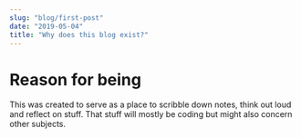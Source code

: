 ```yaml
---
slug: "blog/first-post"
date: "2019-05-04"
title: "Why does this blog exist?"
---
```


# Reason for being

This was created to serve as a place to scribble down notes, think out loud and reflect on stuff. That stuff will mostly be coding but might also concern other subjects.

<!-- ```javascript
// comments are neat
const variable = ['one', 'two']

variable.map((v) => {
	return v
});
``` -->